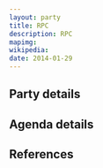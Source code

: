 ```yaml
---
layout: party
title: RPC
description: RPC
mapimg: 
wikipedia: 
date: 2014-01-29
---
```

## Party details


## Agenda details


## References
